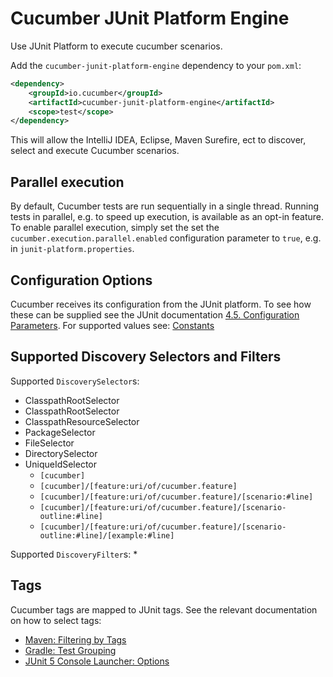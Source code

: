 Cucumber JUnit Platform Engine
==============================

Use JUnit Platform to execute cucumber scenarios.

Add the `cucumber-junit-platform-engine` dependency to your `pom.xml`:


```xml
<dependency>
    <groupId>io.cucumber</groupId>
    <artifactId>cucumber-junit-platform-engine</artifactId>
    <scope>test</scope>
</dependency>
```

This will allow the IntelliJ IDEA, Eclipse, Maven Surefire, ect to discover, 
select and execute Cucumber scenarios. 

## Parallel execution ## 

By default, Cucumber tests are run sequentially in a single thread. Running tests in parallel, e.g. to speed up 
execution, is available as an opt-in feature. To enable parallel execution, simply set the set the 
`cucumber.execution.parallel.enabled` configuration parameter to `true`, e.g. in `junit-platform.properties`.

## Configuration Options ##

Cucumber receives its configuration from the JUnit platform. To see how these can be supplied see the JUnit documentation
[4.5. Configuration Parameters](https://junit.org/junit5/docs/5.3.0-M1/user-guide/index.html#running-tests-config-params). 
For supported values see: [Constants](src/main/java/io/cucucumber/jupiter/engine/Constants.java)


## Supported Discovery Selectors and Filters ## 

Supported `DiscoverySelector`s:

* ClasspathRootSelector
* ClasspathRootSelector
* ClasspathResourceSelector
* PackageSelector
* FileSelector
* DirectorySelector
* UniqueIdSelector
    - `[cucumber]`
    - `[cucumber]/[feature:uri/of/cucumber.feature]`
    - `[cucumber]/[feature:uri/of/cucumber.feature]/[scenario:#line]`
    - `[cucumber]/[feature:uri/of/cucumber.feature]/[scenario-outline:#line]`
    - `[cucumber]/[feature:uri/of/cucumber.feature]/[scenario-outline:#line]/[example:#line]`

Supported `DiscoveryFilter`s:
* 

## Tags

Cucumber tags are mapped to JUnit tags. See the relevant documentation on how to select tags:
* [Maven: Filtering by Tags](https://maven.apache.org/surefire/maven-surefire-plugin/examples/junit-platform.html)
* [Gradle: Test Grouping](https://docs.gradle.org/current/userguide/java_testing.html#test_grouping)
* [JUnit 5 Console Launcher: Options](https://junit.org/junit5/docs/current/user-guide/#running-tests-console-launcher-options)
